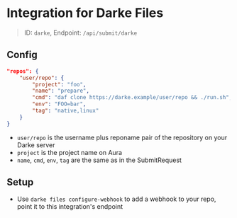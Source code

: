 # Integration for Darke Files

> ID: `darke`, Endpoint: `/api/submit/darke`

## Config

```json
"repos": {
    "user/repo": {
        "project": "foo",
        "name": "prepare",
        "cmd": "daf clone https://darke.example/user/repo && ./run.sh",
        "env": "FOO=bar",
        "tag": "native,linux"
    }
}
```

* `user/repo` is the username plus reponame pair of the repository on your Darke server
* `project` is the project name on Aura
* `name`, `cmd`, `env`, `tag` are the same as in the SubmitRequest

## Setup

* Use `darke files configure-webhook` to add a webhook to your repo, point it to this integration's endpoint
